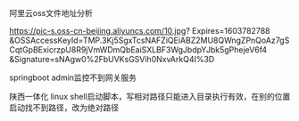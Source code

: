 阿里云oss文件地址分析

https://pic-s.oss-cn-beijing.aliyuncs.com/10.jpg?
Expires=1603782788
&OSSAccessKeyId=TMP.3Kj5SgxTcsNAFZiQEiABZ2MU8QWngZPnQoAz7gSCqtGpBExicrzpU8R9jVmWDmQbEaiSXLBF3WgJbdpYJbk5gPhejeV6f4
&Signature=sNAgw0%2FbUVKsGSVih0NxvArkQ4I%3D


springboot admin监控不到网关服务

陕西一体化 linux shell启动脚本，写相对路径只能进入目录执行有效，在别的位置启动找不到路径，改为绝对路径

